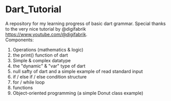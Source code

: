 # Dart_Tutorial
A repository for my learning progress of basic dart grammar. Special thanks to the very nice tutorial by @digifabrik <https://www.youtube.com/@digifabrik>.<br>
Components:
1. Operations (mathematics & logic)<br>
2. the print() function of dart<br>
3. Simple & complex datatype<br>
3. the "dynamic" & "var" type of dart<br>
4. null safty of dart and a simple example of read standard input<br>
5. if / else if / else condition structure<br>
6. for / while loop<br>
7. functions<br>
8. Object-oriented programming (a simple Donut class example)<br>
